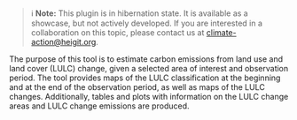 > ℹ️ **Note:**
> This plugin is in hibernation state. It is available as a showcase, but not actively developed.
> If you are interested in a collaboration on this topic, please contact us at [climate-action@heigit.org](mailto:climate-action@heigit.org).


The purpose of this tool is to estimate carbon emissions from land use and land cover (LULC) change, given a selected area of interest and observation period.
The tool provides maps of the LULC classification at the beginning and at the end of the observation period, as well as maps of the LULC changes.
Additionally, tables and plots with information on the LULC change areas and LULC change emissions are produced.